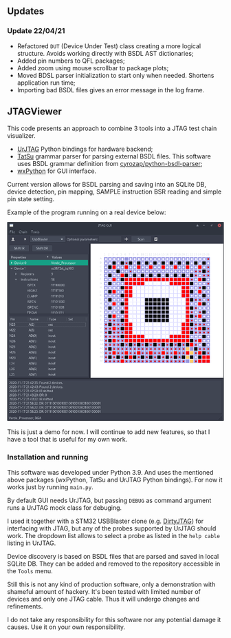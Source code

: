 ## Updates

### Update 22/04/21

- Refactored `DUT` (Device Under Test) class creating a more logical structure. Avoids working directly with BSDL AST dictionaries;
- Added pin numbers to QFL packages;
- Added zoom using mouse scrollbar to package plots;
- Moved BDSL parser initialization to start only when needed. Shortens application run time;
- Importing bad BSDL files gives an error message in the log frame.


## JTAGViewer

This code presents an approach to combine 3 tools into a JTAG test chain visualizer.

* [UrJTAG](http://urjtag.org/) Python bindings for hardware backend;
* [TatSu](https://tatsu.readthedocs.io/en/stable/) grammar parser for parsing external BSDL files. This software uses BSDL grammar definition from [cyrozap/python-bsdl-parser](https://github.com/cyrozap/python-bsdl-parser);
* [wxPython](https://www.wxpython.org/) for GUI interface.


Current version allows for BSDL parsing and saving into an SQLite DB, device detection, pin mapping, SAMPLE instruction BSR reading and simple pin state setting.

Example of the program running on a real device below:

![jtagGUI Screenshot](img/screenshot.png)

This is just a demo for now. I will continue to add new features, so that I have a tool that is useful for my own work.

### Installation and running

This software was developed under Python 3.9. And uses the mentioned above packages (wxPython, TatSu and UrJTAG Python bindings). For now it works just by running `main.py`.

By default GUI needs UrJTAG, but passing `DEBUG` as command argument runs a UrJTAG mock class for debuging.

I used it together with a STM32 USBBlaster clone (e.g. [DirtyJTAG](https://github.com/jeanthom/DirtyJTAG)) for interfacing with JTAG, but any of the probes supported by UrJTAG should work. The dropdown list allows to select a probe as listed in the `help cable` listing in UrJTAG.

Device discovery is based on BSDL files that are parsed and saved in local SQLite DB. They can be added and removed to the repository accessible in the `Tools` menu.

Still this is not any kind of production software, only a demonstration with shameful amount of hackery. It's been tested with limited number of devices and only one JTAG cable. Thus it will undergo changes and refinements.

I do not take any responsibility for this software nor any potential damage it causes. Use it on your own responsibility.